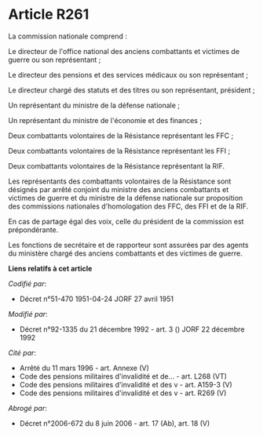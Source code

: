 # Article R261

La commission nationale comprend :

Le directeur de l'office national des anciens combattants et victimes de guerre ou son représentant ;

Le directeur des pensions et des services médicaux ou son représentant ;

Le directeur chargé des statuts et des titres ou son représentant, président ;

Un représentant du ministre de la défense nationale ;

Un représentant du ministre de l'économie et des finances ;

Deux combattants volontaires de la Résistance représentant les FFC ;

Deux combattants volontaires de la Résistance représentant les FFI ;

Deux combattants volontaires de la Résistance représentant la RIF.

Les représentants des combattants volontaires de la Résistance sont désignés par arrêté conjoint du ministre des anciens
combattants et victimes de guerre et du ministre de la défense nationale sur proposition des commissions nationales
d'homologation des FFC, des FFI et de la RIF.

En cas de partage égal des voix, celle du président de la commission est prépondérante.

Les fonctions de secrétaire et de rapporteur sont assurées par des agents du ministère chargé des anciens combattants et des
victimes de guerre.

**Liens relatifs à cet article**

_Codifié par_:

  - Décret n°51-470 1951-04-24 JORF 27 avril 1951

_Modifié par_:

  - Décret n°92-1335 du 21 décembre 1992 - art. 3 () JORF 22 décembre 1992

_Cité par_:

  - Arrêté du 11 mars 1996 - art. Annexe (V)
  - Code des pensions militaires d'invalidité et de... - art. L268 (VT)
  - Code des pensions militaires d'invalidité et des v - art. A159-3 (V)
  - Code des pensions militaires d'invalidité et des v - art. R269 (V)

_Abrogé par_:

  - Décret n°2006-672 du 8 juin 2006 - art. 17 (Ab), art. 18 (V)
